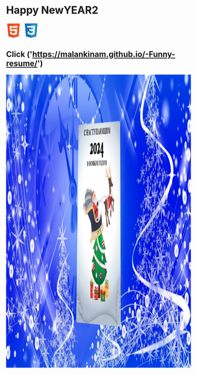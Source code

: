 # Happy NewYEAR2



<div>
  <img src="https://github.com/devicons/devicon/blob/master/icons/html5/html5-original.svg" title="html5" alt="html5" width="40" height="40"/>&nbsp
  <img src="https://github.com/devicons/devicon/blob/master/icons/css3/css3-original.svg" title="css" alt="css" width="40" height="40"/>&nbsp
 
</div>
 


## Click ('https://malankinam.github.io/-Funny-resume/')
 <img src="./img/screencapture-127-0-0-1-5501-index-html-2023-12-21-08_23_40.png" title="css"  width="800" height="800"/>
